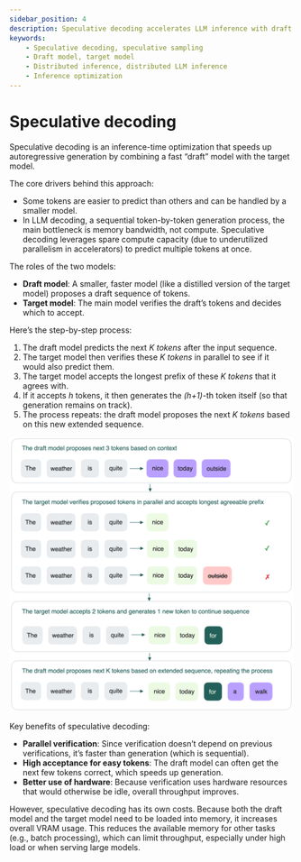 ```yaml
---
sidebar_position: 4
description: Speculative decoding accelerates LLM inference with draft model predictions verified by the target model.
keywords:
    - Speculative decoding, speculative sampling
    - Draft model, target model
    - Distributed inference, distributed LLM inference
    - Inference optimization
---
```


# Speculative decoding

Speculative decoding is an inference-time optimization that speeds up autoregressive generation by combining a fast “draft” model with the target model.

The core drivers behind this approach:

- Some tokens are easier to predict than others and can be handled by a smaller model.
- In LLM decoding, a sequential token-by-token generation process, the main bottleneck is memory bandwidth, not compute. Speculative decoding leverages spare compute capacity (due to underutilized parallelism in accelerators) to predict multiple tokens at once.

The roles of the two models:

- **Draft model**: A smaller, faster model (like a distilled version of the target model) proposes a draft sequence of tokens.
- **Target model**: The main model verifies the draft’s tokens and decides which to accept.

Here’s the step-by-step process:

1. The draft model predicts the next *K tokens* after the input sequence.
2. The target model then verifies these *K tokens* in parallel to see if it would also predict them.
3. The target model accepts the longest prefix of these *K tokens* that it agrees with.
4. If it accepts *h* tokens, it then generates the *(h+1)*-th token itself (so that generation remains on track).
5. The process repeats: the draft model proposes the next *K tokens* based on this new extended sequence.
    
![spec-decoding.png](./img/spec-decoding.png)
    
Key benefits of speculative decoding:

- **Parallel verification**: Since verification doesn’t depend on previous verifications, it’s faster than generation (which is sequential).
- **High acceptance for easy tokens**: The draft model can often get the next few tokens correct, which speeds up generation.
- **Better use of hardware**: Because verification uses hardware resources that would otherwise be idle, overall throughput improves.

However, speculative decoding has its own costs. Because both the draft model and the target model need to be loaded into memory, it increases overall VRAM usage. This reduces the available memory for other tasks (e.g., batch processing), which can limit throughput, especially under high load or when serving large models.